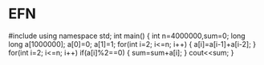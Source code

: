 # EFN

#include <iostream>
using namespace std;
int main()
 {
  int n=4000000,sum=0;
  long long a[1000000];
  a[0]=0;
  a[1]=1;
  for(int i=2; i<=n; i++)
  {
   a[i]=a[i-1]+a[i-2];
  }
  for(int i=2; i<=n; i++)
   if(a[i]%2==0)
   {
   sum=sum+a[i];
   }
  cout<<sum;
}
